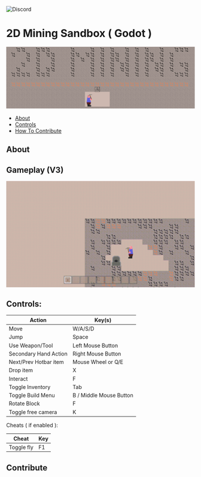 ![![Discord](https://img.shields.io/discord/1241157847463493682.svg?color=%237289da&label=Discord&logo=discord&logoColor=%237289da)](https://discord.gg/ejxEZPcu)

2D Mining Sandbox ( Godot )
=============

![Logo](media/banner.png)

 * [About](#about)
 * [Controls](#controls)
 * [How To Contribute](#contribute)

About
------

Gameplay (V3)
------

![Gameplay](media/gameplay.gif)


Controls:
------

| Action                        | Key(s)               |
|---------                      | -------------        |
|Move|W/A/S/D|
|Jump|Space|
|Use Weapon/Tool|Left Mouse Button|
|Secondary Hand Action|Right Mouse Button|
|Next/Prev Hotbar item|Mouse Wheel or Q/E|
|Drop item|X|
|Interact|F|
|Toggle Inventory|Tab|
|Toggle Build Menu|B / Middle Mouse Button|
|Rotate Block|F|
|Toggle free camera|K|


Cheats ( if enabled ):
	
| Cheat                        | Key              |
|---------                      | -------------        |
|Toggle fly|F1|


Contribute
------

